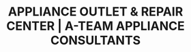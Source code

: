 ---
title: "APPLIANCE OUTLET & REPAIR CENTER | A-TEAM APPLIANCE CONSULTANTS"
url: /moultrie/appliance-outlet-und-repair-center-a-team-appliance-consultants/
shop: Allgemein
---